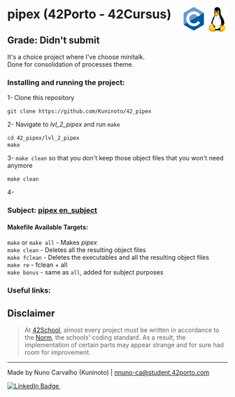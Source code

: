 # pipex (42Porto - 42Cursus) <img src="https://github.com/devicons/devicon/blob/master/icons/linux/linux-original.svg" title="Linux" alt="Linux Logo" width="50" height="60" align="right" /> <img src="https://github.com/devicons/devicon/blob/master/icons/c/c-original.svg" title="C" alt="C Logo" width="55" height="55" align="right" />&nbsp; 

## Grade: Didn't submit
It's a choice project where I've choose minitalk.  
Done for consolidation of processes theme.

### Installing and running the project:

1- Clone this repository
	
	git clone https://github.com/Kuninoto/42_pipex
2- Navigate to _lvl_2_pipex_ and run `make`
	
	cd 42_pipex/lvl_2_pipex
   	make
3- `make clean` so that you don't keep those object files that you won't need anymore

	make clean
4- 

###  Subject: [pipex en_subject](./extras/en.subject_pipex.pdf)

#### Makefile Available Targets:  
`make` or `make all` - Makes _pipex_  
`make clean` - Deletes all the resulting object files  
`make fclean` - Deletes the executables and all the resulting object files  
`make re` - fclean + all  
`make bonus` - same as `all`, added for subject purposes  

### Useful links:  

## Disclaimer
> At [42School](https://en.wikipedia.org/wiki/42_(school)), almost every project must be written in accordance to the [Norm](./extras/en_norm.pdf), the schools' coding standard. As a result, the implementation of certain parts may appear strange and for sure had room for improvement.

---
Made by Nuno Carvalho (Kuninoto) | nnuno-ca@student.42porto.com  
<div id="badge"> <a href="https://www.linkedin.com/in/nuno-carvalho-218822247"/> <img src="https://img.shields.io/badge/LinkedIn-blue?style=for-the-badge&logo=linkedin&logoColor=white" alt="LinkedIn Badge"/>&nbsp;
